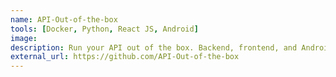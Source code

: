 ```yaml
---
name: API-Out-of-the-box
tools: [Docker, Python, React JS, Android]
image:
description: Run your API out of the box. Backend, frontend, and Android app. Consume it, simple, fast and easy.
external_url: https://github.com/API-Out-of-the-box
---
```

